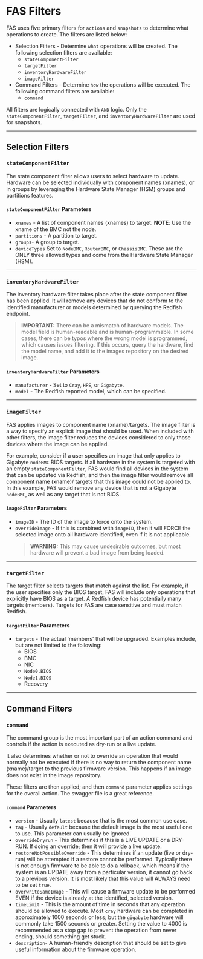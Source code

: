 # FAS Filters

FAS uses five primary filters for `actions` and `snapshots` to determine what operations to create. The filters are listed below:

* Selection Filters - Determine `what` operations will be created. The following selection filters are available:
    * `stateComponentFilter`
    * `targetFilter`
    * `inventoryHardwareFilter`
    * `imageFilter`
* Command Filters - Determine `how` the operations will be executed. The following command filters are available:
    * `command`

All filters are logically connected with `AND` logic. Only the `stateComponentFilter`, `targetFilter`, and `inventoryHardwareFilter` are used for snapshots.

---

## Selection Filters

### `stateComponentFilter`

The state component filter allows users to select hardware to update. Hardware can be selected individually with component names (xnames), or in groups by leveraging the Hardware State Manager (HSM) groups and partitions features.

#### `stateComponentFilter` Parameters

* `xnames` - A list of component names (xnames) to target.  **NOTE**: Use the xname of the BMC not the node.
* `partitions` - A partition to target.
* `groups`- A group to target.
* `deviceTypes` Set to `NodeBMC`, `RouterBMC`, or `ChassisBMC`. These are the ONLY three allowed types and come from the Hardware State Manager (HSM).

---

### `inventoryHardwareFilter`

The inventory hardware filter takes place after the state component filter has been applied. It will remove any devices that do not conform to the identified manufacturer or models determined by querying the Redfish endpoint.

> **IMPORTANT:** There can be a mismatch of hardware models.
The model field is human-readable and is human-programmable.
In some cases, there can be typos where the wrong model is programmed, which causes issues filtering.
If this occurs, query the hardware, find the model name, and add it to the images repository on the desired image.

#### `inventoryHardwareFilter` Parameters

* `manufacturer` - Set to `Cray`, `HPE`, or `Gigabyte`.
* `model` - The Redfish reported model, which can be specified.

---

### `imageFilter`

FAS applies images to component name (xname)/targets.
The image filter is a way to specify an explicit image that should be used.
When included with other filters, the image filter reduces the devices considered to only those devices where the image can be applied.

For example, consider if a user specifies an image that only applies to Gigabyte `nodeBMC` BIOS targets.
If all hardware in the system is targeted with an empty `stateComponentFilter`,
FAS would find all devices in the system that can be updated via Redfish,
and then the image filter would remove all component name (xname)/ targets that this image could not be applied to.
In this example, FAS would remove any device that is not a Gigabyte `nodeBMC`, as well as any target that is not BIOS.

#### `imageFilter` Parameters

* `imageID` - The ID of the image to force onto the system.
* `overrideImage` - If this is combined with `imageID`, then it will FORCE the selected image onto all hardware identified, even if it is not applicable.
  > **WARNING:** This may cause undesirable outcomes, but most hardware will prevent a bad image from being loaded.

---

### `targetFilter`

The target filter selects targets that match against the list.
For example, if the user specifies only the BIOS target, FAS will include only operations that explicitly have BIOS as a target.
A Redfish device has potentially many targets (members). Targets for FAS are case sensitive and must match Redfish.

#### `targetFilter` Parameters

* `targets` - The actual 'members' that will be upgraded. Examples include, but are not limited to the following:
    * BIOS
    * BMC
    * NIC
    * `Node0.BIOS`
    * `Node1.BIOS`
    * Recovery

---

## Command Filters

### `command`

The command group is the most important part of an action command and controls if the action is executed as dry-run or a live update.

It also determines whether or not to override an operation that would normally not be executed if there is no way to return the component name (xname)/target to the previous firmware version.
This happens if an image does not exist in the image repository.

These filters are then applied; and then `command` parameter applies settings for the overall action.
The swagger file is a great reference.

#### `command` Parameters

* `version` - Usually `latest` because that is the most common use case.
* `tag` - Usually `default` because the default image is the most useful one to use. This parameter can usually be ignored.
* `overrideDryrun` - This determines if this is a LIVE UPDATE or a DRY-RUN. If doing an override; then it will provide a live update.
* `restoreNotPossibleOverride` - This determines if an update (live or dry-run) will be attempted if a restore cannot be performed.
Typically there is not enough firmware to be able to do a rollback, which means if the system is an UPDATE away from a particular version, it cannot go back to a previous version.
It is most likely that this value will ALWAYS need to be set `true`.
* `overwriteSameImage` - This will cause a firmware update to be performed EVEN if the device is already at the identified, selected version.
* `timeLimit` - This is the amount of time in seconds that any operation should be allowed to execute.
Most `cray` hardware can be completed in approximately 1000 seconds or less; but the `gigabyte` hardware will commonly take 1500 seconds or greater.
Setting the value to 4000 is recommended as a stop gap to prevent the operation from never ending, should something get stuck.
* `description`- A human-friendly description that should be set to give useful information about the firmware operation.
